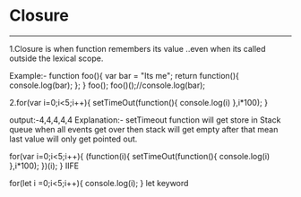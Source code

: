 # Closure
----------
1.Closure is when function remembers its value ..even when its called outside the lexical scope.

Example:-
function foo(){
   var bar = "Its me";
   return function(){ console.log(bar); };
}
foo();
foo()();//console.log(bar);


2.for(var i=0;i<5;i++){
  setTimeOut(function(){ console.log(i) },i*100);
}

output:-4,4,4,4,4
Explanation:- setTimeout function will get store in Stack queue when all events get over then stack will get empty after that mean last value will only get pointed out.

for(var i=0;i<5;i++){ 
 (function(i){
      setTimeOut(function(){ console.log(i) },i*100);
   })(i);
}
IIFE

for(let i =0;i<5;i++){
  console.log(i);
}
let keyword

